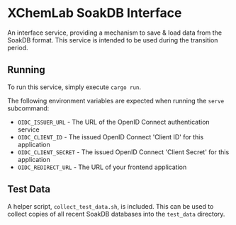 # XChemLab SoakDB Interface

An interface service, providing a mechanism to save & load data from the SoakDB format. This service is intended to be used during the transition period.

## Running

To run this service, simply execute `cargo run`.

The following environment variables are expected when running the `serve` subcommand:
- `OIDC_ISSUER_URL` - The URL of the OpenID Connect authentication service
- `OIDC_CLIENT_ID` - The issued OpenID Connect 'Client ID' for this application
- `OIDC_CLIENT_SECRET` - The issued OpenID Connect 'Client Secret' for this application
- `OIDC_REDIRECT_URL` - The URL of your frontend application

## Test Data

A helper script, `collect_test_data.sh`, is included. This can be used to collect copies of all recent SoakDB databases into the `test_data` directory.
